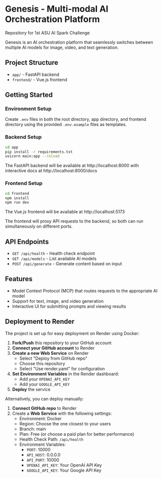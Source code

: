 # Genesis - Multi-modal AI Orchestration Platform

Repository for 1st ASU AI Spark Challenge

Genesis is an AI orchestration platform that seamlessly switches between multiple AI models for image, video, and text generation.

## Project Structure

- `app/` - FastAPI backend
- `frontend/` - Vue.js frontend

## Getting Started

### Environment Setup

Create `.env` files in both the root directory, app directory, and frontend directory using the provided `.env.example` files as templates.

### Backend Setup

```bash
cd app
pip install -r requirements.txt
uvicorn main:app --reload
```

The FastAPI backend will be available at http://localhost:8000 with interactive docs at http://localhost:8000/docs

### Frontend Setup

```bash
cd frontend
npm install
npm run dev
```

The Vue.js frontend will be available at http://localhost:5173

The frontend will proxy API requests to the backend, so both can run simultaneously on different ports.

## API Endpoints

- `GET /api/health` - Health check endpoint
- `GET /api/models` - List available AI models
- `POST /api/generate` - Generate content based on input

## Features

- Model Context Protocol (MCP) that routes requests to the appropriate AI model
- Support for text, image, and video generation
- Interactive UI for submitting prompts and viewing results

## Deployment to Render

The project is set up for easy deployment on Render using Docker:

1. **Fork/Push** this repository to your GitHub account
2. **Connect your GitHub account** to Render
3. **Create a new Web Service** on Render
   - Select "Deploy from GitHub repo"
   - Choose this repository
   - Select "Use render.yaml" for configuration
4. **Set Environment Variables** in the Render dashboard:
   - Add your `OPENAI_API_KEY`
   - Add your `GOOGLE_API_KEY`
5. **Deploy** the service

Alternatively, you can deploy manually:

1. **Connect GitHub repo** to Render
2. Create a **Web Service** with the following settings:
   - Environment: Docker
   - Region: Choose the one closest to your users
   - Branch: main
   - Plan: Free (or choose a paid plan for better performance)
   - Health Check Path: `/api/health`
   - Environment Variables:
     - `PORT`: 10000
     - `API_HOST`: 0.0.0.0
     - `API_PORT`: 10000
     - `OPENAI_API_KEY`: Your OpenAI API Key
     - `GOOGLE_API_KEY`: Your Google API Key